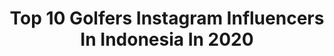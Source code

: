 ---
title: Top 10 Golfers Instagram Influencers In Indonesia In 2020
description: >-
  Find top golfers Instagram influencers in Indonesia in 2020. Most popular hashtags: #golf #brand #logoinspire #sumitkaul.
platform: Instagram
profiles:
  - username: "jazzjanewattananond"
    fullname: >-
      Jazz Janewattananond
    location: "Indonesia"
    followers: 7881
    engagement: 1176
    commentsToLikes: 0.028381
    avatar: "https://scontent-ort2-1.cdninstagram.com/v/t51.2885-19/s320x320/47691206_2372630146299903_9048007246553808896_n.jpg?_nc_ht=scontent-ort2-1.cdninstagram.com&_nc_ohc=kB6iWBGSyJYAX83ojGQ&oh=311ebb251ea5acd44f058c5df818305b&oe=5EB8853E"
    verified: true
    hashtags: "#whysoserious, #smoothassilk, #iflythai, #dubai"
  - username: "syaiful_zero"
    fullname: >-
      Official_Syaiful
    location: "Indonesia"
    followers: 311394
    engagement: 241
    commentsToLikes: 0.012833
    avatar: "https://scontent-ams4-1.cdninstagram.com/v/t51.2885-19/s320x320/32781274_213471705924518_6842150143983091712_n.jpg?_nc_ht=scontent-ams4-1.cdninstagram.com&_nc_ohc=WWGaebXplv0AX87julE&oh=38c49863b4fdf47b4099b628a6650c29&oe=5EBAA2D5"
    verified: true
    hashtags: "#melaticomelsgt, #mlm2019, #iskafmalaysia, #finasmalaysia"
  - username: "ashrafsinclair"
    fullname: >-
      Ashraf Sinclair Official
    location: "Indonesia"
    followers: 1456354
    engagement: 665
    commentsToLikes: 0.006486
    avatar: "https://scontent-ams4-1.cdninstagram.com/v/t51.2885-19/s320x320/58409968_438394370056676_3722955219282165760_n.jpg?_nc_ht=scontent-ams4-1.cdninstagram.com&_nc_ohc=aMxSHkUTykgAX_Ws5O4&oh=c55dc7dce5c02990e94915cd1a365b5f&oe=5EB9DD69"
    verified: true
    hashtags: "#emsculptjakarta, #coolsculpting, #ultherapy, #facialjakarta"
  - username: "sumitkaul10"
    fullname: >-
      Sumit Kaul
    location: "Indonesia"
    followers: 88061
    engagement: 308
    commentsToLikes: 0.030094
    avatar: "https://scontent-lhr8-1.cdninstagram.com/v/t51.2885-19/s320x320/91377245_226120188444302_7193521465713491968_n.jpg?_nc_ht=scontent-lhr8-1.cdninstagram.com&_nc_ohc=v3ppEfs0kfwAX_1rY8W&oh=e8b24f7f73f9c3b0406f5312e77cea63&oe=5EBA84D5"
    verified: true
    hashtags: "#5april9pm9minutes, #smile, #motikaul, #cute"
  - username: "ryu_rudy"
    fullname: >-
      𝗥𝗨𝗗𝗬 '𝗥𝗬𝗨' 𝗦𝗨𝗡𝗔𝗡𝗗𝗔𝗥 𝘖𝘧𝘧𝘪𝘤𝘪𝘢𝘭
    location: "Indonesia"
    followers: 56876
    engagement: 141
    commentsToLikes: 0.004048
    avatar: "https://scontent-ams4-1.cdninstagram.com/v/t51.2885-19/s320x320/91006298_241914206936772_1623359473085054976_n.jpg?_nc_ht=scontent-ams4-1.cdninstagram.com&_nc_ohc=ldC23PNEysoAX_qEaRY&oh=b69844acf59a55da451af18900213cce&oe=5EB281B0"
    verified: false
    hashtags: "#ocean, #sonya7r2, #natgeo, #savetheocean"
  - username: "rionaceline"
    fullname: >-
      𝐑𝐢𝗼𝐧𝐚 𝐂𝐞𝐥𝐢𝐧𝐞 🍒
    location: "Indonesia"
    followers: 52335
    engagement: 108
    commentsToLikes: 0.014462
    avatar: "https://scontent-amt2-1.cdninstagram.com/v/t51.2885-19/s320x320/87710743_190222558738732_7918221712863264768_n.jpg?_nc_ht=scontent-amt2-1.cdninstagram.com&_nc_ohc=hOMe5_7Xe8cAX9zc-Gb&oh=575cecece08cdee2f293ac8a4324cf28&oe=5EB1F784"
    verified: false
    hashtags: "#agenbola, #bandarjudi, #asiagirl, #infobolaterkini"
  - username: "taffy_c_s_145"
    fullname: >-
      Taffy CS 🇮🇩
    location: "Indonesia"
    followers: 20044
    engagement: 660
    commentsToLikes: 0.016689
    avatar: "https://scontent-ams4-1.cdninstagram.com/v/t51.2885-19/s320x320/20479369_121137558515423_84911168434470912_a.jpg?_nc_ht=scontent-ams4-1.cdninstagram.com&_nc_ohc=flAYL48-wF8AX9OFpqV&oh=226ad0d24caec6db074bfab86ad385a6&oe=5EB3CA3C"
    verified: false
    hashtags: "#henrikfisker, #jaguarxjs, #bmwmpower, #rodstewart"
  - username: "singaraja_design"
    fullname: >-
      SINGARAJA | Logo Designer
    location: "Indonesia"
    followers: 65915
    engagement: 268
    commentsToLikes: 0.028249
    avatar: "https://scontent-lht6-1.cdninstagram.com/v/t51.2885-19/s320x320/50095669_2797503520474004_4495404958618746880_n.jpg?_nc_ht=scontent-lht6-1.cdninstagram.com&_nc_ohc=zG7vSlsOL48AX8FV3E6&oh=86e150d8deaf9a5a06d4e14688bd495f&oe=5EB2440C"
    verified: false
    hashtags: "#dino, #cafelogo, #grill, #sevendeadlysins"
  - username: "theyakmagazine"
    fullname: >-
      The Yak Magazine
    location: "Indonesia"
    followers: 16806
    engagement: 407
    commentsToLikes: 0.018416
    avatar: "https://scontent-ams4-1.cdninstagram.com/v/t51.2885-19/s320x320/64785275_565234000672314_666926902589521920_n.jpg?_nc_ht=scontent-ams4-1.cdninstagram.com&_nc_ohc=mrhSTkjGS04AX_hJBSu&oh=6ccafee21a53c98b97d5f6d0cf82937d&oe=5EB19F0C"
    verified: false
    hashtags: "#balievents, #uluwatulife, #fashionblogger, #yakhattenwines"
  - username: "serbanekacreative"
    fullname: >-
      Logo Design & Brand identity
    location: "Indonesia"
    followers: 41819
    engagement: 146
    commentsToLikes: 0.023045
    avatar: "https://scontent-ams4-1.cdninstagram.com/v/t51.2885-19/s320x320/21042764_1379716392078192_235897496730075136_a.jpg?_nc_ht=scontent-ams4-1.cdninstagram.com&oh=ef83371023c92b10d86fcc63909b7497&oe=5E842BCA"
    verified: false
    hashtags: "#graphicdesign, #people, #logosai, #vaniladesign"
---